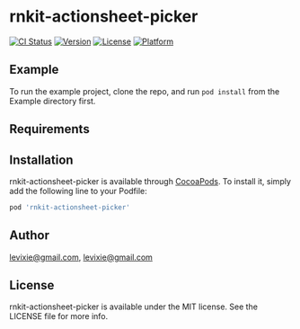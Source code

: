 # rnkit-actionsheet-picker

[![CI Status](https://img.shields.io/travis/levixie@gmail.com/rnkit-actionsheet-picker.svg?style=flat)](https://travis-ci.org/levixie@gmail.com/rnkit-actionsheet-picker)
[![Version](https://img.shields.io/cocoapods/v/rnkit-actionsheet-picker.svg?style=flat)](https://cocoapods.org/pods/rnkit-actionsheet-picker)
[![License](https://img.shields.io/cocoapods/l/rnkit-actionsheet-picker.svg?style=flat)](https://cocoapods.org/pods/rnkit-actionsheet-picker)
[![Platform](https://img.shields.io/cocoapods/p/rnkit-actionsheet-picker.svg?style=flat)](https://cocoapods.org/pods/rnkit-actionsheet-picker)

## Example

To run the example project, clone the repo, and run `pod install` from the Example directory first.

## Requirements

## Installation

rnkit-actionsheet-picker is available through [CocoaPods](https://cocoapods.org). To install
it, simply add the following line to your Podfile:

```ruby
pod 'rnkit-actionsheet-picker'
```

## Author

levixie@gmail.com, levixie@gmail.com

## License

rnkit-actionsheet-picker is available under the MIT license. See the LICENSE file for more info.
